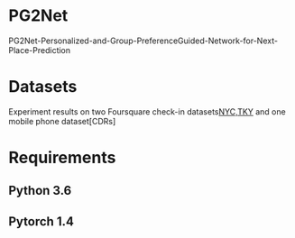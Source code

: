 # PG2Net
PG2Net-Personalized-and-Group-PreferenceGuided-Network-for-Next-Place-Prediction
# Datasets
Experiment results on two Foursquare check-in datasets[NYC,TKY](https://sites.google.com/site/yangdingqi/home/publication?authuser=0) and one mobile phone dataset[CDRs]
# Requirements
## Python 3.6
## Pytorch 1.4
